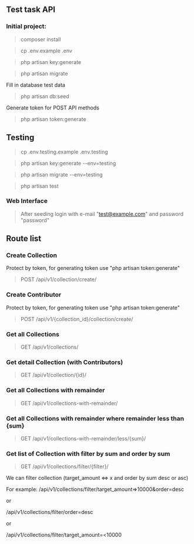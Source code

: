 
## Test task API

### Initial project:
>composer install

>cp .env.example .env

>php artisan key:generate

>php artisan migrate

Fill in database test data

>php artisan db:seed

Generate token for POST API methods

>php artisan token:generate

## Testing

> cp .env.testing.example .env.testing
 
> php artisan key:generate --env=testing

> php artisan migrate --env=testing

>php artisan test 

### Web Interface

>After seeding login with e-mail "test@example.com" and password "password"

## Route list

### Create Collection
Protect by token, for generating token use "php artisan token:generate"
> POST /api/v1/collection/create/

### Create Contributor
Protect by token, for generating token use "php artisan token:generate"
> POST /api/v1/{collection_id}/collection/create/

### Get all Collections
> GET /api/v1/collections/

### Get detail Collection (with Contributors)
> GET /api/v1/collection/{id}/

### Get all Collections with remainder
> GET /api/v1/collections-with-remainder/

### Get all Collections with remainder where remainder less than {sum}
> GET /api/v1/collections-with-remainder/less/{sum}/

### Get list of Collection with filter by sum and order by sum
> GET /api/v1/collections/filter/{filter}/

We can filter collection (target_amount <=> x and order by sum desc or asc)

For example: /api/v1/collections/filter/target_amount=>10000&order=desc

or

/api/v1/collections/filter/order=desc

or

/api/v1/collections/filter/target_amount=<10000

